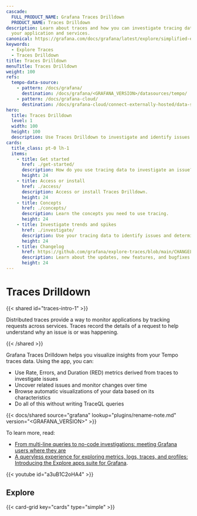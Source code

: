 ```yaml
---
cascade:
  FULL_PRODUCT_NAME: Grafana Traces Drilldown
  PRODUCT_NAME: Traces Drilldown
description: Learn about traces and how you can investigate tracing data with Grafana Traces Drilldown to understand and troubleshoot
  your application and services.
canonical: https://grafana.com/docs/grafana/latest/explore/simplified-exploration/traces/
keywords:
  - Explore Traces
  - Traces Drilldown
title: Traces Drilldown
menuTitle: Traces Drilldown
weight: 100
refs:
  tempo-data-source:
    - pattern: /docs/grafana/
      destination: /docs/grafana/<GRAFANA_VERSION>/datasources/tempo/
    - pattern: /docs/grafana-cloud/
      destination: /docs/grafana-cloud/connect-externally-hosted/data-sources/tempo/
hero:
  title: Traces Drilldown
  level: 1
  width: 100
  height: 100
  description: Use Traces Drilldown to investigate and identify issues using tracing data.
cards:
  title_class: pt-0 lh-1
  items:
    - title: Get started
      href: ./get-started/
      description: How do you use tracing data to investigate an issue? Start here.
      height: 24
    - title: Access or install
      href: ./access/
      description: Access or install Traces Drilldown.
      height: 24
    - title: Concepts
      href: ./concepts/
      description: Learn the concepts you need to use tracing.
      height: 24
    - title: Investigate trends and spikes
      href: ./investigate/
      description: Use your tracing data to identify issues and determine the root cause.
      height: 24
    - title: Changelog
      href: https://github.com/grafana/explore-traces/blob/main/CHANGELOG.md
      description: Learn about the updates, new features, and bugfixes in this version.
      height: 24
---
```


# Traces Drilldown

<!-- Content used in the Traces Drilldown learning journey -->
{{< shared id="traces-intro-1" >}}

Distributed traces provide a way to monitor applications by tracking requests across services.
Traces record the details of a request to help understand why an issue is or was happening.

{{< /shared >}}

Grafana Traces Drilldown helps you visualize insights from your Tempo traces data.
Using the app, you can:

* Use Rate, Errors, and Duration (RED) metrics derived from traces to investigate issues
* Uncover related issues and monitor changes over time
* Browse automatic visualizations of your data based on its characteristics
* Do all of this without writing TraceQL queries

{{< docs/shared source="grafana" lookup="plugins/rename-note.md" version="<GRAFANA_VERSION>" >}}

To learn more, read:
* [From multi-line queries to no-code investigations: meeting Grafana users where they are](https://grafana.com/blog/2024/10/22/from-multi-line-queries-to-no-code-investigations-meeting-grafana-users-where-they-are/)
* [A queryless experience for exploring metrics, logs, traces, and profiles: Introducing the Explore apps suite for Grafana](https://grafana.com/blog/2024/09/24/queryless-metrics-logs-traces-profiles/).

{{< youtube id="a3uB1C2oHA4" >}}

## Explore

{{< card-grid key="cards" type="simple" >}}
